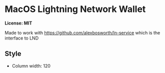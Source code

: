 # MacOS Lightning Network Wallet

**License: MIT**

Made to work with https://github.com/alexbosworth/ln-service which is the interface to LND

## Style

- Column width: 120

